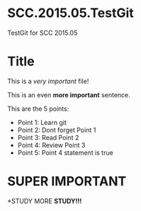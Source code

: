# SCC.2015.05.TestGit
TestGit for SCC 2015.05

Title
=====

This is a *very important* file!

This is an even **more important** sentence.

This are the 5 points:

- Point 1: Learn git
- Point 2: Dont forget Point 1
- Point 3: Read Point 2
- Point 4: Review Point 3
- Point 5: Point 4 statement is true
 
SUPER IMPORTANT 
===============

*STUDY MORE
**STUDY!!!**
